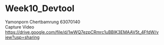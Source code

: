
# Week10_Devtool 
Yamonporn Chertbamrung 63070140 <br />
Capture Video https://drive.google.com/file/d/1wWQ7ezpCRmrc1uBBIK3EMAAV5t_4FfdW/view?usp=sharing

